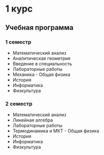 # 1 курс

## Учебная программа

### 1 семестр

- Математический анализ
- Аналитическая геометрия
- Введение в специальность
- Лабораторные работы
- Механика - Общая физика
- История
- Информатика
- Физкультура

### 2 семестр

- Математический анализ
- Линейная алгебра
- Лабораторные работы
- Термодинамика и МКТ - Общая физика
- История
- Информатика
- Физкультура
